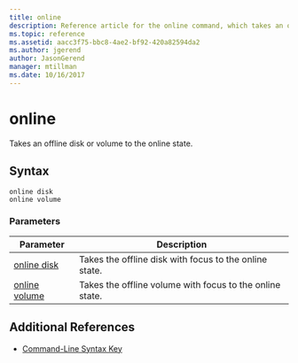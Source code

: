 ```yaml
---
title: online
description: Reference article for the online command, which takes an offline disk or volume to the online state.
ms.topic: reference
ms.assetid: aacc3f75-bbc8-4ae2-bf92-420a82594da2
ms.author: jgerend
author: JasonGerend
manager: mtillman
ms.date: 10/16/2017
---
```


# online

Takes an offline disk or volume to the online state.

## Syntax

```
online disk
online volume
```

### Parameters

| Parameter | Description |
|--|--|
| [online disk](online-disk.md) | Takes the offline disk with focus to the online state. |
| [online volume](online-volume.md) | Takes the offline volume with focus to the online state. |

## Additional References

- [Command-Line Syntax Key](command-line-syntax-key.md)
